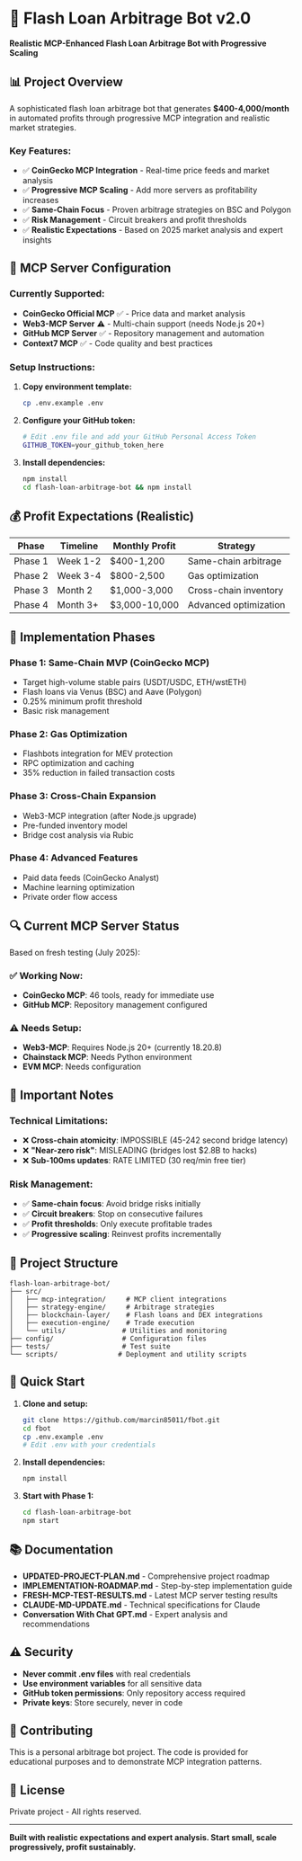 # 🚀 Flash Loan Arbitrage Bot v2.0

**Realistic MCP-Enhanced Flash Loan Arbitrage Bot with Progressive Scaling**

## 📊 Project Overview

A sophisticated flash loan arbitrage bot that generates **$400-4,000/month** in automated profits through progressive MCP integration and realistic market strategies.

### Key Features:
- ✅ **CoinGecko MCP Integration** - Real-time price feeds and market analysis
- ✅ **Progressive MCP Scaling** - Add more servers as profitability increases
- ✅ **Same-Chain Focus** - Proven arbitrage strategies on BSC and Polygon
- ✅ **Risk Management** - Circuit breakers and profit thresholds
- ✅ **Realistic Expectations** - Based on 2025 market analysis and expert insights

## 🔧 MCP Server Configuration

### Currently Supported:
- **CoinGecko Official MCP** ✅ - Price data and market analysis
- **Web3-MCP Server** ⚠️ - Multi-chain support (needs Node.js 20+)
- **GitHub MCP Server** ✅ - Repository management and automation
- **Context7 MCP** ✅ - Code quality and best practices

### Setup Instructions:

1. **Copy environment template:**
   ```bash
   cp .env.example .env
   ```

2. **Configure your GitHub token:**
   ```bash
   # Edit .env file and add your GitHub Personal Access Token
   GITHUB_TOKEN=your_github_token_here
   ```

3. **Install dependencies:**
   ```bash
   npm install
   cd flash-loan-arbitrage-bot && npm install
   ```

## 💰 Profit Expectations (Realistic)

| Phase | Timeline | Monthly Profit | Strategy |
|-------|----------|----------------|----------|
| Phase 1 | Week 1-2 | $400-1,200 | Same-chain arbitrage |
| Phase 2 | Week 3-4 | $800-2,500 | Gas optimization |
| Phase 3 | Month 2 | $1,000-3,000 | Cross-chain inventory |
| Phase 4 | Month 3+ | $3,000-10,000 | Advanced optimization |

## 🎯 Implementation Phases

### Phase 1: Same-Chain MVP (CoinGecko MCP)
- Target high-volume stable pairs (USDT/USDC, ETH/wstETH)
- Flash loans via Venus (BSC) and Aave (Polygon)
- 0.25% minimum profit threshold
- Basic risk management

### Phase 2: Gas Optimization
- Flashbots integration for MEV protection
- RPC optimization and caching
- 35% reduction in failed transaction costs

### Phase 3: Cross-Chain Expansion
- Web3-MCP integration (after Node.js upgrade)
- Pre-funded inventory model
- Bridge cost analysis via Rubic

### Phase 4: Advanced Features
- Paid data feeds (CoinGecko Analyst)
- Machine learning optimization
- Private order flow access

## 🔍 Current MCP Server Status

Based on fresh testing (July 2025):

### ✅ Working Now:
- **CoinGecko MCP**: 46 tools, ready for immediate use
- **GitHub MCP**: Repository management configured

### ⚠️ Needs Setup:
- **Web3-MCP**: Requires Node.js 20+ (currently 18.20.8)
- **Chainstack MCP**: Needs Python environment
- **EVM MCP**: Needs configuration

## 🚨 Important Notes

### Technical Limitations:
- ❌ **Cross-chain atomicity**: IMPOSSIBLE (45-242 second bridge latency)
- ❌ **"Near-zero risk"**: MISLEADING (bridges lost $2.8B to hacks)
- ❌ **Sub-100ms updates**: RATE LIMITED (30 req/min free tier)

### Risk Management:
- ✅ **Same-chain focus**: Avoid bridge risks initially
- ✅ **Circuit breakers**: Stop on consecutive failures
- ✅ **Profit thresholds**: Only execute profitable trades
- ✅ **Progressive scaling**: Reinvest profits incrementally

## 📁 Project Structure

```
flash-loan-arbitrage-bot/
├── src/
│   ├── mcp-integration/     # MCP client integrations
│   ├── strategy-engine/     # Arbitrage strategies
│   ├── blockchain-layer/    # Flash loans and DEX integrations
│   ├── execution-engine/    # Trade execution
│   └── utils/              # Utilities and monitoring
├── config/                 # Configuration files
├── tests/                  # Test suite
└── scripts/               # Deployment and utility scripts
```

## 🚀 Quick Start

1. **Clone and setup:**
   ```bash
   git clone https://github.com/marcin85011/fbot.git
   cd fbot
   cp .env.example .env
   # Edit .env with your credentials
   ```

2. **Install dependencies:**
   ```bash
   npm install
   ```

3. **Start with Phase 1:**
   ```bash
   cd flash-loan-arbitrage-bot
   npm start
   ```

## 📚 Documentation

- **UPDATED-PROJECT-PLAN.md** - Comprehensive project roadmap
- **IMPLEMENTATION-ROADMAP.md** - Step-by-step implementation guide
- **FRESH-MCP-TEST-RESULTS.md** - Latest MCP server testing results
- **CLAUDE-MD-UPDATE.md** - Technical specifications for Claude
- **Conversation With Chat GPT.md** - Expert analysis and recommendations

## ⚠️ Security

- **Never commit .env files** with real credentials
- **Use environment variables** for all sensitive data
- **GitHub token permissions**: Only repository access required
- **Private keys**: Store securely, never in code

## 🤝 Contributing

This is a personal arbitrage bot project. The code is provided for educational purposes and to demonstrate MCP integration patterns.

## 📄 License

Private project - All rights reserved.

---

**Built with realistic expectations and expert analysis. Start small, scale progressively, profit sustainably.**